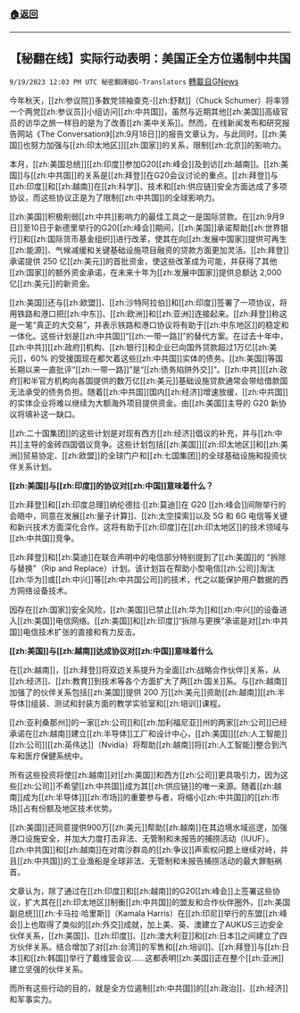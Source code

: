 ###  [:house:返回](README.md)
---


## 【秘翻在线】实际行动表明：美国正全方位遏制中共国
`9/19/2023 12:03 PM UTC 秘密翻譯組G-Translators` [轉載自GNews](https://gnews.org/articles/1711162)

今年秋天，[[zh:参议院]]多数党领袖查克\-[[zh:舒默]]（Chuck Schumer）将率领一个两党[[zh:参议员]]小组访问[[zh:中共国]]，虽然与近期其他[[zh:美国]]高级官员的访华之旅一样目的是为了改善[[zh:美中关系]]。然而，在线新闻发布和研究报告网站《The Conversation》[[zh:9月18日]]的报告文章认为，与此同时，[[zh:美国]]也努力加强与[[zh:印太地区]][[zh:国家]]的关系，限制[[zh:北京]]的影响力。

本月，[[zh:美国总统]][[zh:印度]]参加G20[[zh:峰会]]及到访[[zh:越南]]。[[zh:美国]]与[[zh:中共国]]的关系是[[zh:拜登]]在G20会议讨论的重点。[[zh:拜登]]与[[zh:印度]]和[[zh:越南]]在[[zh:科学]]、技术和[[zh:供应链]]安全方面达成了多项协议，而这些协议正是为了限制[[zh:中共国]]的全球影响力。

[[zh:美国]]积极削弱[[zh:中共]]影响力的最佳工具之一是国际贷款。在[[zh:9月9日]]至10日于新德里举行的G20[[zh:峰会]]期间，[[zh:美国]]承诺帮助[[zh:世界银行]]和[[zh:国际货币基金组织]]进行改革，使其在向[[zh:发展中国家]]提供可再生[[zh:能源]]、气候减缓和关键基础设施项目融资的贷款方面更加灵活。[[zh:拜登]]承诺提供 250 亿[[zh:美元]]的首批资金，使这些改革成为可能，并获得了其他[[zh:国家]]的额外资金承诺，在未来十年为[[zh:发展中国家]]提供总额达 2,000 亿[[zh:美元]]的新资金。

[[zh:美国]]还与[[zh:欧盟]]、[[zh:沙特阿拉伯]]和[[zh:印度]]签署了一项协议，将用铁路和港口把[[zh:中东]]、[[zh:欧洲]]和[[zh:亚洲]]连接起来。[[zh:拜登]]称这是一笔“真正的大交易”，并表示铁路和港口协议将有助于[[zh:中东地区]]的稳定和一体化。这些计划是[[zh:中共国]]“[[zh:一带一路]]”的替代方案。在过去十年中，[[zh:中共]][[zh:政府]]机构、[[zh:银行]]和企业已向国外贷款超过1万亿[[zh:美元]]，60% 的受援国现在都欠着这些[[zh:中共国]]实体的债务。[[zh:美国]]等国长期以来一直批评“[[zh:一带一路]]”是“[[zh:债务陷阱外交]]”。[[zh:中共]][[zh:政府]]和半官方机构向各国提供的数万亿[[zh:美元]]基础设施贷款通常会带给借款国无法承受的债务负担。随着[[zh:中共国]]国内[[zh:经济]]增速放缓，[[zh:中共国]]的实体企业将难以继续为大额海外项目提供资金。由[[zh:美国]]主导的 G20 新协议将填补这一缺口。

[[zh:二十国集团]]的这些计划是对现有西方[[zh:经济]]倡议的补充，并与[[zh:中共]]主导的金砖四国倡议竞争。这些计划包括[[zh:美国]][[zh:印太地区]]和[[zh:美洲]]贸易协定、[[zh:欧盟]]的全球门户和[[zh:七国集团]]的全球基础设施和投资伙伴关系计划。

**[[zh:美国]]与[[zh:印度]]的协议对[[zh:中国]]意味着什么？**

[[zh:拜登]]和[[zh:印度总理]]纳伦德拉·[[zh:莫迪]]在 G20 [[zh:峰会]]间隙举行的会晤中，同意在发展[[zh:量子计算]]、[[zh:太空探索]]以及 5G 和 6G 电信等关键和新兴技术方面深化合作。这将有助于[[zh:印度]]在[[zh:印太地区]]的技术领域与[[zh:中共国]]竞争。

[[zh:拜登]]和[[zh:莫迪]]在联合声明中的电信部分特别提到了[[zh:美国]]的 "拆除与替换"（Rip and Replace）计划。该计划旨在帮助小型电信[[zh:公司]]淘汰[[zh:华为]]或[[zh:中兴]]等[[zh:中共国公司]]的技术，代之以能保护用户数据的西方网络设备技术。

因存在[[zh:国家]]安全风险，[[zh:美国]]已禁止[[zh:华为]]和[[zh:中兴]]的设备进入[[zh:美国]]电信网络。[[zh:美国]]和[[zh:印度]]“拆除与更换”承诺是对[[zh:中共国]]电信技术扩张的直接和有力反击。

**[[zh:美国]]与[[zh:越南]]达成协议对[[zh:中国]]意味着什么**

在[[zh:越南]]，[[zh:拜登]]将双边关系提升为全面[[zh:战略合作伙伴]]关系，从[[zh:经济]]、[[zh:教育]]到技术等各个方面扩大了两[[zh:国关]]系。与[[zh:越南]]加强了的伙伴关系包括[[zh:美国]]提供 200 万[[zh:美元]]资助[[zh:越南]][[zh:半导体]]组装、测试和封装方面的教学实验室和[[zh:培训]]课程。

[[zh:亚利桑那州]]的一家[[zh:公司]]和[[zh:加利福尼亚]]州的两家[[zh:公司]]已经承诺在[[zh:越南]]建立[[zh:半导体]]工厂和设计中心，[[zh:美国]][[zh:人工智能]][[zh:公司]][[zh:英伟达]]（Nvidia）将帮助[[zh:越南]]将[[zh:人工智能]]整合到汽车和医疗保健系统中。

所有这些投资将使[[zh:越南]]对[[zh:美国]]和西方[[zh:公司]]更具吸引力，因为这些[[zh:公司]]不希望[[zh:中共国]]成为其[[zh:供应链]]的唯一来源。随着[[zh:越南]]成为[[zh:半导体]][[zh:市场]]的重要参与者，将缩小[[zh:中共国]]的[[zh:市场]]占有份额及地区技术优势。

[[zh:美国]]还同意提供900万[[zh:美元]]帮助[[zh:越南]]在其边境水域巡逻，加强港口设施安全，并加大力度打击非法、无管制和未报告的捕捞活动（IUUF）。[[zh:中共国]]和[[zh:越南]]在对南沙群岛的[[zh:争议]]声索权问题上继续对峙，并且[[zh:中共国]]的工业渔船是全球非法、无管制和未报告捕捞活动的最大罪魁祸首。

文章认为，除了通过在[[zh:印度]]和[[zh:越南]]的G20[[zh:峰会]]上签署这些协议，扩大其在[[zh:印太地区]]制衡[[zh:中共国]]的盟友和合作伙伴圈外，[[zh:美国副总统]][[zh:卡马拉·哈里斯]]（Kamala Harris）在[[zh:印尼]]举行的东盟[[zh:峰会]]上也取得了类似的[[zh:外交]]成就，加上美、英、澳建立了AUKUS三边安全伙伴关系，[[zh:美国]]、[[zh:印度]]、[[zh:澳大利亚]]和[[zh:日本]]之间建立了四方伙伴关系。结合增加了对[[zh:台湾]]的军售和[[zh:培训]]、[[zh:拜登]]与[[zh:日本]]和[[zh:韩国]]举行了戴维营会议……这都表明[[zh:美国]]正在整个[[zh:亚洲]]建立坚强的伙伴关系。

而所有这些行动的目的，就是全方位遏制[[zh:中共国]]的[[zh:政治]]、[[zh:经济]]和军事实力。

